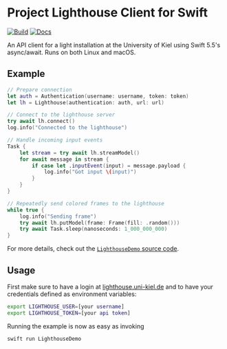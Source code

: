 # Project Lighthouse Client for Swift

[![Build](https://github.com/ProjectLighthouseCAU/lighthouse-swift/actions/workflows/build.yml/badge.svg)](https://github.com/ProjectLighthouseCAU/lighthouse-swift/actions/workflows/build.yml)
[![Docs](https://github.com/ProjectLighthouseCAU/lighthouse-swift/actions/workflows/docs.yml/badge.svg)](https://projectlighthousecau.github.io/lighthouse-swift/documentation/lighthouseclient)

An API client for a light installation at the University of Kiel using Swift 5.5's async/await. Runs on both Linux and macOS.

## Example

```swift
// Prepare connection
let auth = Authentication(username: username, token: token)
let lh = Lighthouse(authentication: auth, url: url)

// Connect to the lighthouse server
try await lh.connect()
log.info("Connected to the lighthouse")

// Handle incoming input events
Task {
    let stream = try await lh.streamModel()
    for await message in stream {
        if case let .inputEvent(input) = message.payload {
            log.info("Got input \(input)")
        }
    }
}

// Repeatedly send colored frames to the lighthouse
while true {
    log.info("Sending frame")
    try await lh.putModel(frame: Frame(fill: .random()))
    try await Task.sleep(nanoseconds: 1_000_000_000)
}
```

For more details, check out the [`LighthouseDemo` source code](Sources/LighthouseDemo/LighthouseDemo.swift).

## Usage

First make sure to have a login at [lighthouse.uni-kiel.de](https://lighthouse.uni-kiel.de) and to have your credentials defined as environment variables:

```bash
export LIGHTHOUSE_USER=[your username]
export LIGHTHOUSE_TOKEN=[your api token]
```

Running the example is now as easy as invoking

```bash
swift run LighthouseDemo
```
